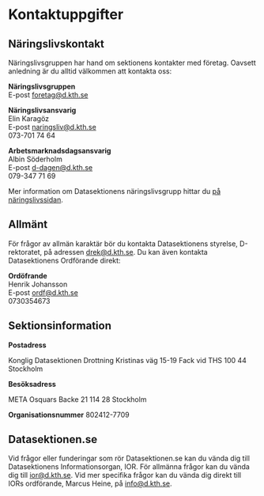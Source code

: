 # Kontaktuppgifter

## Näringslivskontakt

Näringslivsgruppen har hand om sektionens kontakter med företag. Oavsett
anledning är du alltid välkommen att kontakta oss:

**Näringslivsgruppen**<br />
E-post [foretag@d.kth.se](mailto:foretag@d.kth.se)

**Näringslivsansvarig**<br />
Elin Karagöz<br />
E-post [naringsliv@d.kth.se](mailto:naringsliv@d.kth.se)<br />
073-701 74 64

**Arbetsmarknadsdagsansvarig**<br />
Albin Söderholm<br />
E-post [d-dagen@d.kth.se](mailto:d-dagen@d.kth.se)<br />
079-347 71 69

Mer information om Datasektionens näringslivsgrupp hittar du [på näringslivssidan](/naringsliv).


## Allmänt

För frågor av allmän karaktär bör du kontakta Datasektionens styrelse,
D-rektoratet, på adressen [drek@d.kth.se](mailto:drek@d.kth.se). Du kan
även kontakta Datasektionens Ordförande direkt:

**Ordöfrande**<br />
Henrik Johansson<br />
E-post [ordf@d.kth.se](mailto:ordf@d.kth.se)<br />
0730354673

## Sektionsinformation

**Postadress**

Konglig Datasektionen
Drottning Kristinas väg 15-19
Fack vid THS
100 44 Stockholm

**Besöksadress**

META
Osquars Backe 21
114 28 Stockholm

**Organisationsnummer**
802412-7709

## Datasektionen.se

Vid frågor eller funderingar som rör Datasektionen.se kan du vända dig till Datasektionens Informationsorgan, IOR.
För allmänna frågor kan du vända dig till [ior@d.kth.se](mailto:ior@d.kth.se). Vid mer specifika frågor kan du vända dig direkt till IORs ordförande, Marcus Heine, på [info@d.kth.se](mailto:info@d.kth.se).